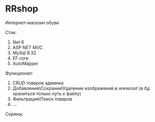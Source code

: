 # RRshop
Интернет-магазин обуви

Стэк:
1) Net 6
2) ASP NET MVC
3) MySql 8.32
4) EF core
5) AutoMapper

Функционал:
1) CRUD товаров админка
2) Добавление\Сохрание\Удаление изображений в wwwroot (в бд храниться только путь к файлу)
3) Фильтрация\Поиск товаров
4) ...

Скрины:
